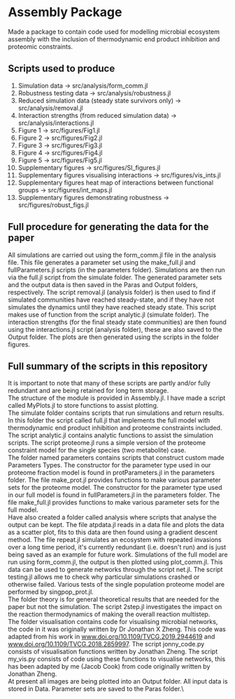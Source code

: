 # Assembly Package
Made a package to contain code used for modelling microbial ecosystem assembly with the inclusion of thermodynamic end product inhibition and proteomic constraints.
## Scripts used to produce
1. Simulation data -> src/analysis/form_comm.jl
2. Robustness testing data -> src/analysis/robustness.jl
3. Reduced simulation data (steady state survivors only) -> src/analysis/removal.jl
4. Interaction strengths (from reduced simulation data) -> src/analysis/interactions.jl
5. Figure 1 -> src/figures/Fig1.jl
6. Figure 2 -> src/figures/Fig2.jl
7. Figure 3 -> src/figures/Fig3.jl
8. Figure 4 -> src/figures/Fig4.jl
9. Figure 5 -> src/figures/Fig5.jl
10. Supplementary figures -> src/figures/SI_figures.jl
11. Supplementary figures visualising interactions -> src/figures/vis_ints.jl
12. Supplementary figures heat map of interactions between functional groups -> src/figures/int_maps.jl
13. Supplementary figures demonstrating robustness -> src/figures/robust_figs.jl
## Full procedure for generating the data for the paper
All simulations are carried out using the form_comm.jl file in the analysis file.
This file generates a parameter set using the make_full.jl and fullParameters.jl scripts (in the parameters folder).
Simulations are then run via the full.jl script from the simulate folder.
The generated parameter sets and the output data is then saved in the Paras and Output folders, respectively.
The script removal.jl (analysis folder) is then used to find if simulated communities have reached steady-state, and if they have not simulates the dynamics until they have reached steady state.
This script makes use of function from the script analytic.jl (simulate folder).
The interaction strengths (for the final steady state communities) are then found using the interactions.jl script (analysis folder), these are also saved to the Output folder.
The plots are then generated using the scripts in the folder figures.
## Full summary of the scripts in this repository
It is important to note that many of these scripts are partly and/or fully redundant and are being retained for long term storage.\
The structure of the module is provided in Assembly.jl.
I have made a script called MyPlots.jl to store functions to assist plotting.\
The simulate folder contains scripts that run simulations and return results.
In this folder the script called full.jl that implements the full model with thermodynamic end product inhibition and proteome constraints included.
The script analytic.jl contains analytic functions to assist the simulation scripts.
The script proteome.jl runs a simple version of the proteome constraint model for the single species (two metabolite) case.\
The folder named parameters contains scripts that construct custom made Parameters Types.
The constructor for the parameter type used in our proteome fraction model is found in protParameters.jl in the parameters folder.
The file make_prot.jl provides functions to make various parameter sets for the proteome model.
The constructor for the parameter type used in our full model is found in fullParameters.jl in the parameters folder.
The file make_full.jl provides functions to make various parameter sets for the full model.\
Have also created a folder called analysis where scripts that analyse the output can be kept.
The file atpdata.jl reads in a data file and plots the data as a scatter plot, fits to this data are then found using a gradient descent method.
The file repeat.jl simulates an ecosystem with repeated invasions over a long time period, it's currently redundant (i.e. doesn't run) and is just being saved as an example for future work.
Simulations of the full model are run using form_comm.jl, the output is then plotted using plot_comm.jl.
This data can be used to generate networks through the script net.jl.
The script testing.jl allows me to check why particular simulations crashed or otherwise failed.
Various tests of the single population proteome model are performed by singpop_prot.jl.\
The folder theory is for general theoretical results that are needed for the paper but not the simulation.
The script 2step.jl investigates the impact on the reaction thermodynamics of making the overall reaction multistep.\
The folder visualisation contains code for visualising microbial networks, the code in it was originally written by Dr Jonathan X Zheng.
This code was adapted from his work in www.doi.org/10.1109/TVCG.2019.2944619 and www.doi.org/10.1109/TVCG.2018.2859997.
The script jonny_code.py consists of visualisation functions written by Jonathan Zheng.
The script my_vis.py consists of code using these functions to visualise networks, this has been adapted by me (Jacob Cook) from code originally written by Jonathan Zheng.\
At present all images are being plotted into an Output folder.
All input data is stored in Data.
Parameter sets are saved to the Paras folder.\
